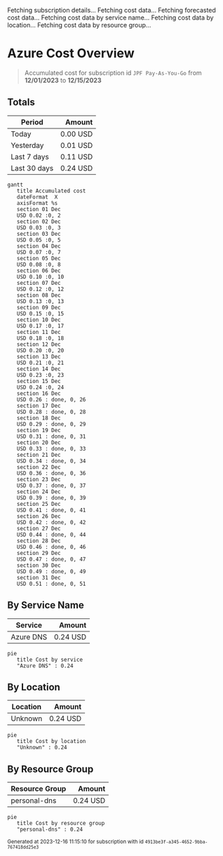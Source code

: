 Fetching subscription details...
Fetching cost data...
Fetching forecasted cost data...
Fetching cost data by service name...
Fetching cost data by location...
Fetching cost data by resource group...
# Azure Cost Overview

> Accumulated cost for subscription id `JPF Pay-As-You-Go` from **12/01/2023** to **12/15/2023**

## Totals

|Period|Amount|
|---|---:|
|Today|0.00 USD|
|Yesterday|0.01 USD|
|Last 7 days|0.11 USD|
|Last 30 days|0.24 USD|

```mermaid
gantt
   title Accumulated cost
   dateFormat  X
   axisFormat %s
   section 01 Dec
   USD 0.02 :0, 2
   section 02 Dec
   USD 0.03 :0, 3
   section 03 Dec
   USD 0.05 :0, 5
   section 04 Dec
   USD 0.07 :0, 7
   section 05 Dec
   USD 0.08 :0, 8
   section 06 Dec
   USD 0.10 :0, 10
   section 07 Dec
   USD 0.12 :0, 12
   section 08 Dec
   USD 0.13 :0, 13
   section 09 Dec
   USD 0.15 :0, 15
   section 10 Dec
   USD 0.17 :0, 17
   section 11 Dec
   USD 0.18 :0, 18
   section 12 Dec
   USD 0.20 :0, 20
   section 13 Dec
   USD 0.21 :0, 21
   section 14 Dec
   USD 0.23 :0, 23
   section 15 Dec
   USD 0.24 :0, 24
   section 16 Dec
   USD 0.26 : done, 0, 26
   section 17 Dec
   USD 0.28 : done, 0, 28
   section 18 Dec
   USD 0.29 : done, 0, 29
   section 19 Dec
   USD 0.31 : done, 0, 31
   section 20 Dec
   USD 0.33 : done, 0, 33
   section 21 Dec
   USD 0.34 : done, 0, 34
   section 22 Dec
   USD 0.36 : done, 0, 36
   section 23 Dec
   USD 0.37 : done, 0, 37
   section 24 Dec
   USD 0.39 : done, 0, 39
   section 25 Dec
   USD 0.41 : done, 0, 41
   section 26 Dec
   USD 0.42 : done, 0, 42
   section 27 Dec
   USD 0.44 : done, 0, 44
   section 28 Dec
   USD 0.46 : done, 0, 46
   section 29 Dec
   USD 0.47 : done, 0, 47
   section 30 Dec
   USD 0.49 : done, 0, 49
   section 31 Dec
   USD 0.51 : done, 0, 51
```

## By Service Name

|Service|Amount|
|---|---:|
|Azure DNS|0.24 USD|

```mermaid
pie
   title Cost by service
   "Azure DNS" : 0.24
```

## By Location

|Location|Amount|
|---|---:|
|Unknown|0.24 USD|

```mermaid
pie
   title Cost by location
   "Unknown" : 0.24
```

## By Resource Group

|Resource Group|Amount|
|---|---:|
|personal-dns|0.24 USD|

```mermaid
pie
   title Cost by resource group
   "personal-dns" : 0.24
```

<sup>Generated at 2023-12-16 11:15:10 for subscription with id `4913be3f-a345-4652-9bba-767418dd25e3`</sup>
